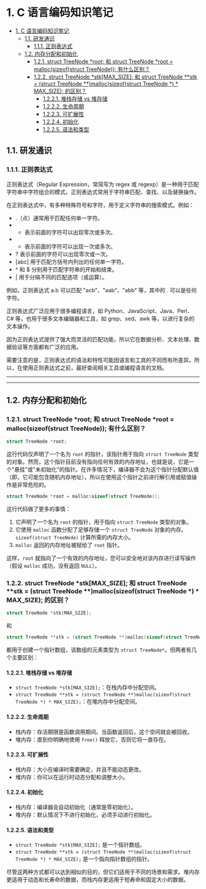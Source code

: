 # 1. C 语言编码知识笔记
- [1. C 语言编码知识笔记](#1-c-语言编码知识笔记)
  - [1.1. 研发通识](#11-研发通识)
    - [1.1.1. 正则表达式](#111-正则表达式)
  - [1.2. 内存分配和初始化](#12-内存分配和初始化)
    - [1.2.1. struct TreeNode \*root; 和 struct TreeNode \*root = malloc(sizeof(struct TreeNode)); 有什么区别？](#121-struct-treenode-root-和-struct-treenode-root--mallocsizeofstruct-treenode-有什么区别)
    - [1.2.2. struct TreeNode \*stk\[MAX\_SIZE\]; 和 struct TreeNode \*\*stk = (struct TreeNode \*\*)malloc(sizeof(struct TreeNode \*) \* MAX\_SIZE); 的区别？](#122-struct-treenode-stkmax_size-和-struct-treenode-stk--struct-treenode-mallocsizeofstruct-treenode---max_size-的区别)
      - [1.2.2.1. 堆栈存储 vs 堆存储](#1221-堆栈存储-vs-堆存储)
      - [1.2.2.2. 生命周期](#1222-生命周期)
      - [1.2.2.3. 可扩展性](#1223-可扩展性)
      - [1.2.2.4. 初始化](#1224-初始化)
      - [1.2.2.5. 语法和类型](#1225-语法和类型)

## 1.1. 研发通识

### 1.1.1. 正则表达式
正则表达式（Regular Expression，常简写为 regex 或 regexp）是一种用于匹配字符串中字符组合的模式。正则表达式常用于字符串匹配、查找、以及替换操作。

在正则表达式中，有多种特殊符号和字符，用于定义字符串的搜索模式。例如：

- .（点）通常用于匹配任何单一字符。
- * 表示前面的字符可以出现零次或多次。
- + 表示前面的字符可以出现一次或多次。
- ? 表示前面的字符可以出现零次或一次。
- [abc] 用于匹配方括号内列出的任何单一字符。
- ^ 和 $ 分别用于匹配字符串的开始和结束。
- | 用于分隔不同的匹配选项（或运算）。

例如，正则表达式 a.b 可以匹配 "acb"、"aab"、"abb" 等，其中的 . 可以是任何字符。

正则表达式广泛应用于很多编程语言，如 Python、JavaScript、Java、Perl、C# 等，也用于很多文本编辑器和工具，如 grep、sed、awk 等，以进行复杂的文本操作。

因为正则表达式提供了强大而灵活的匹配功能，所以它在数据分析、文本处理、数据验证等方面都有广泛的应用。

需要注意的是，正则表达式的语法和特性可能因语言和工具的不同而有所差异。所以，在使用正则表达式之前，最好查阅相关工具或编程语言的文档。


---
---
## 1.2. 内存分配和初始化
### 1.2.1. struct TreeNode *root; 和 struct TreeNode *root = malloc(sizeof(struct TreeNode)); 有什么区别？
```c
struct TreeNode *root;
```
这行代码仅声明了一个名为 `root` 的指针，该指针用于指向 `struct TreeNode` 类型的对象。然而，这个指针目前没有指向任何有效的内存地址，也就是说，它是一个"悬挂"或"未初始化"的指针。在许多情况下，编译器不会为这个指针分配默认值（即，它可能包含随机内存地址），所以在使用这个指针之前进行解引用或赋值操作是非常危险的。
```c
struct TreeNode *root = malloc(sizeof(struct TreeNode));
```
这行代码做了更多的事情：
1. 它声明了一个名为 `root` 的指针，用于指向 `struct TreeNode` 类型的对象。
2. 它使用 `malloc` 函数分配了足够存储一个 `struct TreeNode` 对象的内存。`sizeof(struct TreeNode)` 计算所需的内存大小。
3. `malloc` 返回的内存地址被赋给了 `root` 指针。

这样，`root` 就指向了一个有效的内存地址，您可以安全地对该内存进行读写操作（假设 `malloc` 成功，没有返回 `NULL`）。


### 1.2.2. struct TreeNode *stk[MAX_SIZE]; 和 struct TreeNode **stk = (struct TreeNode **)malloc(sizeof(struct TreeNode *) * MAX_SIZE); 的区别？
```c
struct TreeNode *stk[MAX_SIZE];
```
和
```c
struct TreeNode **stk = (struct TreeNode **)malloc(sizeof(struct TreeNode *) * MAX_SIZE);
```
都用于创建一个指针数组，该数组的元素类型为 `struct TreeNode*`。但两者有几个主要区别：
#### 1.2.2.1. 堆栈存储 vs 堆存储
- `struct TreeNode *stk[MAX_SIZE];`：在栈内存中分配空间。
- `struct TreeNode **stk = (struct TreeNode **)malloc(sizeof(struct TreeNode *) * MAX_SIZE);`：在堆内存中分配空间。
#### 1.2.2.2. 生命周期
- 栈内存：存活期限是函数调用期间。当函数返回后，这个空间就会被回收。
- 堆内存：直到你明确地使用 `free()` 释放它，否则它将一直存在。
#### 1.2.2.3. 可扩展性
- 栈内存：大小在编译时需要确定，并且不能动态更改。
- 堆内存：你可以在运行时动态分配和调整大小。
#### 1.2.2.4. 初始化
- 栈内存：编译器会自动初始化（通常是零初始化）。
- 堆内存：默认情况下不进行初始化，必须手动进行初始化。
#### 1.2.2.5. 语法和类型
- `struct TreeNode *stk[MAX_SIZE];` 是一个指针数组。
- `struct TreeNode **stk = (struct TreeNode **)malloc(sizeof(struct TreeNode *) * MAX_SIZE);` 是一个指向指针数组的指针。

尽管这两种方式都可以达到相似的目的，但它们适用于不同的场景和需求。堆内存更适用于动态和长寿命的数据，而栈内存更适用于短寿命和固定大小的数据。